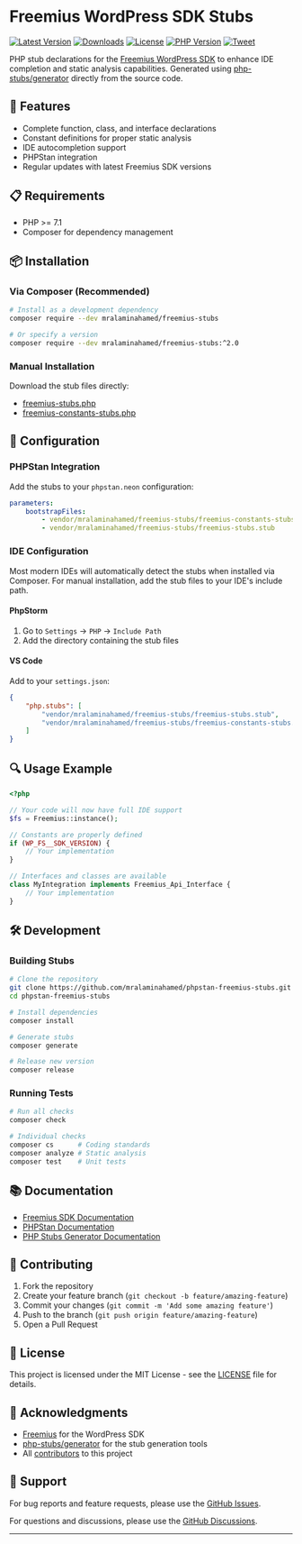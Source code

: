 # Freemius WordPress SDK Stubs

[![Latest Version](https://img.shields.io/packagist/v/mralaminahamed/freemius-stubs.svg?color=4CC61E&style=flat-square)](https://packagist.org/packages/mralaminahamed/freemius-stubs)
[![Downloads](https://img.shields.io/packagist/dt/mralaminahamed/freemius-stubs.svg?style=flat-square)](https://packagist.org/packages/mralaminahamed/freemius-stubs/stats)
[![License](https://img.shields.io/packagist/l/mralaminahamed/freemius-stubs.svg?style=flat-square)](./LICENSE)
[![PHP Version](https://img.shields.io/packagist/php-v/mralaminahamed/freemius-stubs.svg?style=flat-square)](./composer.json)
[![Tweet](https://img.shields.io/badge/Tweet-share-1da1f2?style=flat-square&logo=twitter)](https://twitter.com/intent/tweet?text=Check%20out%20Freemius%20WordPress%20SDK%20Stubs%20for%20IDE%20completion%20and%20static%20analysis%20https%3A%2F%2Fgithub.com%2Fmralaminahamed%2Fphpstan-freemius-stubs)

PHP stub declarations for the [Freemius WordPress SDK](https://github.com/freemius/wordpress-sdk) to enhance IDE completion and static analysis capabilities. Generated using [php-stubs/generator](https://github.com/php-stubs/generator) directly from the source code.

## 🚀 Features

- Complete function, class, and interface declarations
- Constant definitions for proper static analysis
- IDE autocompletion support
- PHPStan integration
- Regular updates with latest Freemius SDK versions

## 📋 Requirements

- PHP >= 7.1
- Composer for dependency management

## 📦 Installation

### Via Composer (Recommended)

```bash
# Install as a development dependency
composer require --dev mralaminahamed/freemius-stubs

# Or specify a version
composer require --dev mralaminahamed/freemius-stubs:^2.0
```

### Manual Installation

Download the stub files directly:
- [freemius-stubs.php](https://raw.githubusercontent.com/mralaminahamed/phpstan-freemius-stubs/main/freemius-stubs.php)
- [freemius-constants-stubs.php](https://raw.githubusercontent.com/mralaminahamed/phpstan-freemius-stubs/main/freemius-constants-stubs.php)

## 🔧 Configuration

### PHPStan Integration

Add the stubs to your `phpstan.neon` configuration:

```yaml
parameters:
    bootstrapFiles:
        - vendor/mralaminahamed/freemius-stubs/freemius-constants-stubs.stub
        - vendor/mralaminahamed/freemius-stubs/freemius-stubs.stub
```

### IDE Configuration

Most modern IDEs will automatically detect the stubs when installed via Composer. For manual installation, add the stub files to your IDE's include path.

#### PhpStorm
1. Go to `Settings` → `PHP` → `Include Path`
2. Add the directory containing the stub files

#### VS Code
Add to your `settings.json`:
```json
{
    "php.stubs": [
        "vendor/mralaminahamed/freemius-stubs/freemius-stubs.stub",
        "vendor/mralaminahamed/freemius-stubs/freemius-constants-stubs.stub"
    ]
}
```

## 🔍 Usage Example

```php
<?php

// Your code will now have full IDE support
$fs = Freemius::instance();

// Constants are properly defined
if (WP_FS__SDK_VERSION) {
    // Your implementation
}

// Interfaces and classes are available
class MyIntegration implements Freemius_Api_Interface {
    // Your implementation
}
```

## 🛠 Development

### Building Stubs

```bash
# Clone the repository
git clone https://github.com/mralaminahamed/phpstan-freemius-stubs.git
cd phpstan-freemius-stubs

# Install dependencies
composer install

# Generate stubs
composer generate

# Release new version
composer release
```

### Running Tests

```bash
# Run all checks
composer check

# Individual checks
composer cs      # Coding standards
composer analyze # Static analysis
composer test    # Unit tests
```

## 📚 Documentation

- [Freemius SDK Documentation](https://freemius.com/help/documentation/wordpress-sdk/)
- [PHPStan Documentation](https://phpstan.org/user-guide/getting-started)
- [PHP Stubs Generator Documentation](https://github.com/php-stubs/generator)

## 🤝 Contributing

1. Fork the repository
2. Create your feature branch (`git checkout -b feature/amazing-feature`)
3. Commit your changes (`git commit -m 'Add some amazing feature'`)
4. Push to the branch (`git push origin feature/amazing-feature`)
5. Open a Pull Request

## 📄 License

This project is licensed under the MIT License - see the [LICENSE](./LICENSE) file for details.

## 🙏 Acknowledgments

- [Freemius](https://freemius.com) for the WordPress SDK
- [php-stubs/generator](https://github.com/php-stubs/generator) for the stub generation tools
- All [contributors](https://github.com/mralaminahamed/phpstan-freemius-stubs/graphs/contributors) to this project

## 💬 Support

For bug reports and feature requests, please use the [GitHub Issues](https://github.com/mralaminahamed/phpstan-freemius-stubs/issues).

For questions and discussions, please use the [GitHub Discussions](https://github.com/mralaminahamed/phpstan-freemius-stubs/discussions).

---
